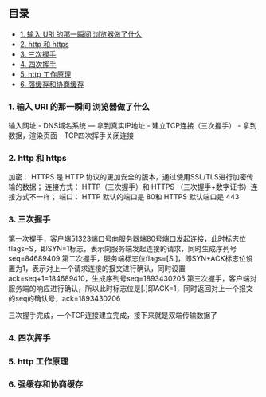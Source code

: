 ## 目录

- [1. 输入 URl 的那一瞬间 浏览器做了什么](#1-输入-URl-的那一瞬间-浏览器做了什么)
- [2. http 和 https](#2-http-和-https)
- [3. 三次握手](#3-三次握手)
- [4. 四次挥手](#4-四次挥手)
- [5. http 工作原理](#5-http-工作原理)
- [6. 强缓存和协商缓存](#6-强缓存和协商缓存)


### 1. 输入 URl 的那一瞬间 浏览器做了什么
输入网址 - DNS域名系统 — 拿到真实IP地址 - 建立TCP连接（三次握手） - 拿到数据，渲染页面 - TCP四次挥手关闭连接

### 2. http 和 https

加密： HTTPS 是 HTTP 协议的更加安全的版本，通过使用SSL/TLS进行加密传输的数据；
连接方式： HTTP（三次握手）和 HTTPS （三次握手+数字证书）连接方式不一样；
端口： HTTP 默认的端口是 80和 HTTPS 默认端口是 443


### 3. 三次握手
第一次握手，客户端51323端口号向服务器端80号端口发起连接，此时标志位flags=S，即SYN=1标志，表示向服务端发起连接的请求，同时生成序列号seq=84689409
第二次握手，服务端标志位flags=[S.]，即SYN+ACK标志位设置为1，表示对上一个请求连接的报文进行确认，同时设置ack=seq+1=184689410，生成序列号seq=1893430205
第三次握手，客户端对服务端的响应进行确认，所以此时标志位是[.]即ACK=1，同时返回对上一个报文的seq的确认号，ack=1893430206

三次握手完成，一个TCP连接建立完成，接下来就是双端传输数据了

### 4. 四次挥手

### 5. http 工作原理

### 6. 强缓存和协商缓存